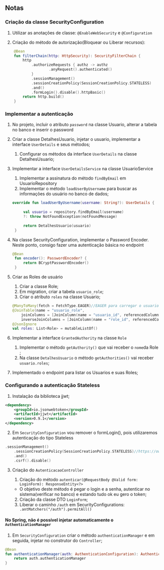 ## Notas

### Criação da classe SecurityConfiguration

1. Utilizar as anotações de classe: `@EnableWebSecurity` e `@Configuration`

2. Criação do método de autorização(Bloquear ou Liberar recursos):
```kotlin
    @Bean
    fun filterChain(http: HttpSecurity): SecurityFilterChain {
        http
            .authorizeRequests { authz -> authz
                    .anyRequest().authenticated()
            }
            .sessionManagement()
            .sessionCreationPolicy(SessionCreationPolicy.STATELESS)
            .and()
            .formLogin().disable().httpBasic()
        return http.build()
    }
```

### Implementar a autenticação

1. No projeto, incluir o atributo `password` na classe Usuario, alterar a tabela no banco e inserir o password

2. Criar a classe DetalhesUsuario, injetar o usuario, implementar a interface `UserDetails` e seus métodos; 

    1. Configurar os métodos da interface `UserDetails` na classe DetalhesUsuario;

3. Implementar a interface `UserDetailsService` na classe UsuarioService

   1. Implementar a assinatura do método `findByEmail` em UsuarioRepository
   1. Implementar o método `loadUserByUsername` para buscar as informações do usuário no banco de dados;
   ```kotlin
   override fun loadUserByUsername(username: String?): UserDetails {
        
        val usuario = repository.findByEmail(username) 
        ?: throw NotFoundException(notFoundMessage)
        
        return DetalhesUsuario(usuario)
    }
   ```  
4. Na classe SecurityConfiguration, implementar o Password Encoder. Neste ponto, consigo fazer uma autenticação básica no endpoint
   ```kotlin
   @Bean
    fun encoder(): PasswordEncoder? {
        return BCryptPasswordEncoder()
    }
   ```

5. Criar as Roles de usuário
    1. Criar a classe Role;
    1. Em migration, criar a tabela `usuario_role`;
    1. Criar o atributo `roles` na classe Usuario;
    ```kotlin
    @ManyToMany(fetch = FetchType.EAGER)//EAGER para carregar o usuario e todas as suas roles
    @JoinTable(name = "usuario_role",
        joinColumns = [JoinColumn(name = "usuario_id", referencedColumnName = "id")],
        inverseJoinColumns = [JoinColumn(name = "role_id", referencedColumnName = "id")])
    @JsonIgnore
    val roles: List<Role> = mutableListOf()
    ``` 
    
6. Implementar a interface `GrantedAuthority` na classe `Role`
   1. Implementar o método `getAuthority()` que vai receber o `nome`da Role ;
   2. Na classe `DetalhesUsuario` o método `getAuthorities()` vai receber `usuario.roles`;  
  
7. Implementado o endpoint para listar os Usuarios e suas Roles;

### Configurando a autenticação Stateless

1. Instalação da biblioteca jjwt;
```xml
<dependency>
    <groupId>io.jsonwebtoken</groupId>
    <artifactId>jjwt</artifactId>
    <version>0.9.1</version>
</dependency>
```
2. Em `SecurityConfiguration` vou remover o formLogin(), pois utilizaremos autenticação do tipo Stateless
```kotlin
.sessionManagement()
    .sessionCreationPolicy(SessionCreationPolicy.STATELESS)//https://owasp.org/www-community/attacks/csrf
    .and()
    .csrf().disable()
``` 

3. Criação do `AutenticacaoController`

   1. Criação do método `autenticar(@RequestBody @Valid form: LoginForm): ResponseEntity<?>`
    - O objetivo deste método é pegar o login e a senha, autenticar no sistema(verificar no banco) e estando tudo ok eu gero o token;
   2. Criação da classe DTO `LoginForm`;
   3. Liberar o caminho `/auth` em SecurityConfigurations: ` .antMatchers("/auth").permitAll()`
   
#### No Spring, não é possível injetar automaticamente o `AuthenticationManager`
   
1. Em `SecurityConfiguration` criar o método `authenticationManager` e em seguida, injetar no construtor do `Controller`;
```kotlin
@Bean
fun authenticationManager(auth: AuthenticationConfiguration): AuthenticationManager {
    return auth.authenticationManager
}
```
   

